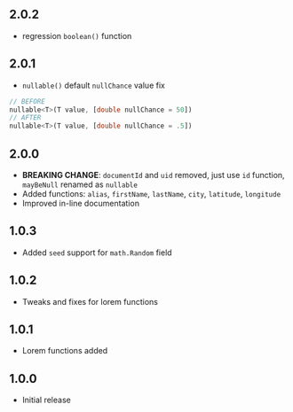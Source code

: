 ## 2.0.2

- regression `boolean()` function

## 2.0.1

- `nullable()` default `nullChance` value fix

```dart
// BEFORE
nullable<T>(T value, [double nullChance = 50])
// AFTER
nullable<T>(T value, [double nullChance = .5])
```

## 2.0.0

- **BREAKING CHANGE**: `documentId` and `uid` removed, just use `id` function, `mayBeNull` renamed as `nullable`
- Added functions: `alias`, `firstName`, `lastName`, `city`, `latitude`, `longitude`
- Improved in-line documentation

## 1.0.3

- Added `seed` support for `math.Random` field

## 1.0.2

- Tweaks and fixes for lorem functions

## 1.0.1

- Lorem functions added

## 1.0.0

- Initial release
